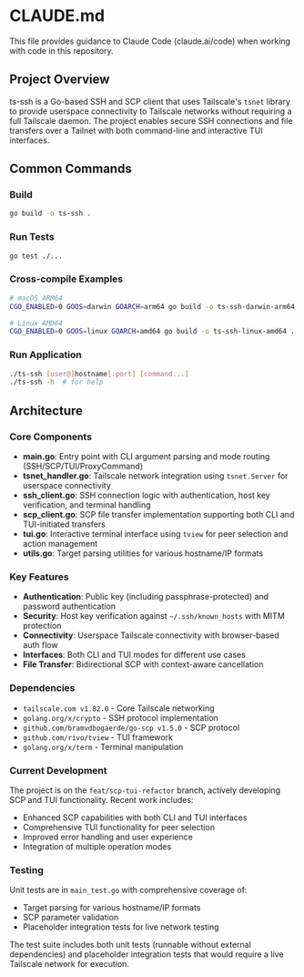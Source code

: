# CLAUDE.md

This file provides guidance to Claude Code (claude.ai/code) when working with code in this repository.

## Project Overview

ts-ssh is a Go-based SSH and SCP client that uses Tailscale's `tsnet` library to provide userspace connectivity to Tailscale networks without requiring a full Tailscale daemon. The project enables secure SSH connections and file transfers over a Tailnet with both command-line and interactive TUI interfaces.

## Common Commands

### Build
```bash
go build -o ts-ssh .
```

### Run Tests
```bash
go test ./...
```

### Cross-compile Examples
```bash
# macOS ARM64
CGO_ENABLED=0 GOOS=darwin GOARCH=arm64 go build -o ts-ssh-darwin-arm64 .

# Linux AMD64
CGO_ENABLED=0 GOOS=linux GOARCH=amd64 go build -o ts-ssh-linux-amd64 .
```

### Run Application
```bash
./ts-ssh [user@]hostname[:port] [command...]
./ts-ssh -h  # for help
```

## Architecture

### Core Components

- **main.go**: Entry point with CLI argument parsing and mode routing (SSH/SCP/TUI/ProxyCommand)
- **tsnet_handler.go**: Tailscale network integration using `tsnet.Server` for userspace connectivity
- **ssh_client.go**: SSH connection logic with authentication, host key verification, and terminal handling
- **scp_client.go**: SCP file transfer implementation supporting both CLI and TUI-initiated transfers
- **tui.go**: Interactive terminal interface using `tview` for peer selection and action management
- **utils.go**: Target parsing utilities for various hostname/IP formats

### Key Features

- **Authentication**: Public key (including passphrase-protected) and password authentication
- **Security**: Host key verification against `~/.ssh/known_hosts` with MITM protection
- **Connectivity**: Userspace Tailscale connectivity with browser-based auth flow
- **Interfaces**: Both CLI and TUI modes for different use cases
- **File Transfer**: Bidirectional SCP with context-aware cancellation

### Dependencies

- `tailscale.com v1.82.0` - Core Tailscale networking
- `golang.org/x/crypto` - SSH protocol implementation
- `github.com/bramvdbogaerde/go-scp v1.5.0` - SCP protocol
- `github.com/rivo/tview` - TUI framework
- `golang.org/x/term` - Terminal manipulation

### Current Development

The project is on the `feat/scp-tui-refactor` branch, actively developing SCP and TUI functionality. Recent work includes:
- Enhanced SCP capabilities with both CLI and TUI interfaces
- Comprehensive TUI functionality for peer selection
- Improved error handling and user experience
- Integration of multiple operation modes

### Testing

Unit tests are in `main_test.go` with comprehensive coverage of:
- Target parsing for various hostname/IP formats
- SCP parameter validation
- Placeholder integration tests for live network testing

The test suite includes both unit tests (runnable without external dependencies) and placeholder integration tests that would require a live Tailscale network for execution.